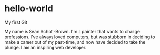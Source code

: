 # hello-world
My first Git

My name is Sean Schott-Brown. I'm a painter that wants to change professions. I've always loved computers, but was stubborn in deciding to make a career out of my past-time, and now have decided to take the plunge. I am an inspiring web developer.
